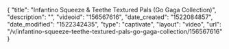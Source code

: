 {
    "title": "Infantino Squeeze & Teethe Textured Pals (Go Gaga Collection)",
    "description": "",
    "videoid": "156567616",
    "date_created": "1522084857",
    "date_modified": "1522342435",
    "type": "captivate",
    "layout": "video",
    "url": "\/v\/infantino-squeeze-teethe-textured-pals-go-gaga-collection\/156567616"
}
